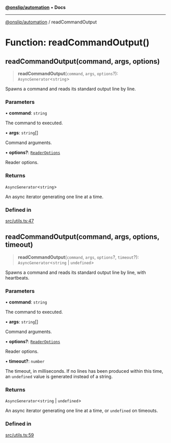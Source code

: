 [**@onslip/automation**](../README.md) • **Docs**

***

[@onslip/automation](../README.md) / readCommandOutput

# Function: readCommandOutput()

## readCommandOutput(command, args, options)

> **readCommandOutput**(`command`, `args`, `options`?): `AsyncGenerator`\<`string`\>

Spawns a command and reads its standard output line by line.

### Parameters

• **command**: `string`

The command to executed.

• **args**: `string`[]

Command arguments.

• **options?**: [`ReaderOptions`](../interfaces/ReaderOptions.md)

Reader options.

### Returns

`AsyncGenerator`\<`string`\>

An async iterator generating one line at a time.

### Defined in

[src/utils.ts:47](https://github.com/Onslip/automation/blob/46ae3f7777169fc144f11183d062aad108b665a5/src/utils.ts#L47)

## readCommandOutput(command, args, options, timeout)

> **readCommandOutput**(`command`, `args`, `options`?, `timeout`?): `AsyncGenerator`\<`string` \| `undefined`\>

Spawns a command and reads its standard output line by line, with heartbeats.

### Parameters

• **command**: `string`

The command to executed.

• **args**: `string`[]

Command arguments.

• **options?**: [`ReaderOptions`](../interfaces/ReaderOptions.md)

Reader options.

• **timeout?**: `number`

The timeout, in milliseconds. If no lines has been produced within this time, an `undefined` value is
                generated instead of a string.

### Returns

`AsyncGenerator`\<`string` \| `undefined`\>

An async iterator generating one line at a time, or `undefined` on timeouts.

### Defined in

[src/utils.ts:59](https://github.com/Onslip/automation/blob/46ae3f7777169fc144f11183d062aad108b665a5/src/utils.ts#L59)
